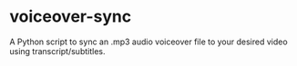 # voiceover-sync
A Python script to sync an .mp3 audio voiceover file to your desired video using transcript/subtitles.
